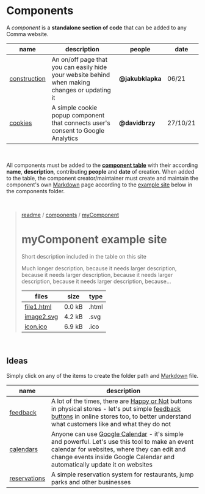 # Components

A *component* is a **standalone section of code** that can be added to any Comma website.

|  name | description | people | date |
|-|-|-|-|
| [construction](construction/construction.md) | An on/off page that you can easily hide your website behind when making changes or updating it | **@jakubklapka** | 06/21 |
| [cookies](cookies/cookies.md) | A simple cookie popup component that connects user's consent to Google Analytics | **@davidbrzy** | 27/10/21 |

<br>

All components must be added to the [**component table**](#components) with their according **name**, **description**, contributing **people** and **date** of creation. When added to the table, the component creator/maintainer must create and maintain the component's own [Markdown](../markdown.md) page according to the [example site](#) below in the components folder.

<br>

> [readme](../../readme.md) / [components](components.md) / [myComponent](myComponentLink.md)
> 
> # myComponent example site
> 
> Short description included in the table on this site
>
> Much longer description, because it needs larger description, because it needs larger description, because it needs larger description, because it needs larger description, because...
>
> |  files | size | type |
> |-|-|-|
> | [file1.html](src/index.html) | 0.0 kB | .html |
> | [image2.svg](src/logo.svg) | 4.2 kB | .svg |
> | [icon.ico](src/favicon.ico) | 6.9 kB | .ico |

<br>

## Ideas

Simply click on any of the items to create the folder path and [Markdown](../markdown.md) file.

|  name | description |
|-|-|
| [feedback](feedback/feedback.md) | A lot of the times, there are [Happy or Not](https://www.happy-or-not.com/en/use-cases/retail/) buttons in physical stores - let's put simple [feedback buttons](https://twitter.com/drmzio/status/1445200552212664327?s=20) in online stores too, to better understand what customers like and what they do not |
| [calendars](calendars/calendars.md) | Anyone can use [Google Calendar](https://www.google.com/calendar) - it's simple and powerful. Let's use this tool to make an event calendar for websites, where they can edit and change events inside Google Calendar and automatically update it on websites |
| [reservations](reservations/reservations.md) | A simple reservation system for restaurants, jump parks and other businesses |